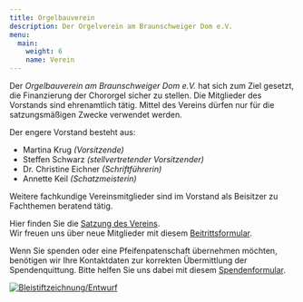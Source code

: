 ```yaml
---
title: Orgelbauverein
description: Der Orgelverein am Braunschweiger Dom e.V.
menu:
  main:
    weight: 6
    name: Verein
---
```


Der _Orgelbauverein am Braunschweiger  Dom e.V._  hat sich zum Ziel gesetzt, 
die Finanzierung der Chororgel sicher zu stellen. 
Die Mitglieder des Vorstands sind ehrenamtlich tätig. 
Mittel des Vereins dürfen nur für die satzungsmäßigen Zwecke verwendet werden. 

Der engere Vorstand besteht aus:

- Martina Krug _(Vorsitzende)_
- Steffen Schwarz _(stellvertretender Vorsitzender)_
- Dr. Christine Eichner _(Schriftführerin)_
- Annette Keil _(Schatzmeisterin)_

Weitere fachkundige Vereinsmitglieder sind im Vorstand als Beisitzer zu Fachthemen beratend tätig.

Hier finden Sie die [Satzung des Vereins](/documents/Satzung.pdf).  
Wir freuen uns über neue Mitglieder mit diesem [Beitrittsformular](/documents/Beitrittserklärung.pdf).

Wenn Sie spenden oder eine Pfeifenpatenschaft übernehmen möchten, 
benötigen wir Ihre Kontaktdaten zur korrekten Übermittlung der Spendenquittung. 
Bitte helfen Sie uns dabei mit diesem [Spendenformular](/documents/Spendenformular.pdf).

[![Bleistiftzeichnung/Entwurf](/design/sketch-600px.jpg)](/design/sketch.jpg)
